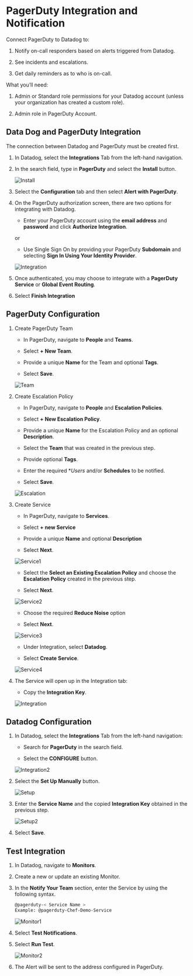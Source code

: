 # PagerDuty Integration and Notification

Connect PagerDuty to Datadog to:

1. Notify on-call responders based on alerts triggered from Datadog.

1. See incidents and escalations.

1. Get daily reminders as to who is on-call.

What you’ll need:

1. Admin or Standard role permissions for your Datadog account (unless your organization has created a custom role).

1. Admin role in PagerDuty Account.

## Data Dog and PagerDuty Integration

The connection between Datadog and PagerDuty must be created first.

1. In Datadog, select the **Integrations** Tab from the left-hand navigation.

1. In the search field, type in **PagerDuty** and select the **Install** button.

      ![Install](Images/install.png)

1. Select the **Configuration** tab and then select **Alert with PagerDuty**.

1. On the PagerDuty authorization screen, there are two options for integrating with Datadog.

      * Enter your PagerDuty account using the **email address** and **password** and click **Authorize Integration**.

      or

      * Use Single Sign On by providing your PagerDuty **Subdomain** and selecting **Sign In Using Your Identity Provider**.

      ![Integration](Images/authorize.png)

1. Once authenticated, you may choose to integrate with a **PagerDuty Service** or **Global Event Routing**.

1. Select **Finish Integration**

## PagerDuty Configuration

1. Create PagerDuty Team

      * In PagerDuty, navigate to **People** and **Teams**.

      * Select **+ New Team**.

      * Provide a unique **Name** for the Team and optional **Tags**.

      * Select **Save**.

      ![Team](Images/createteam.png)

1. Create Escalation Policy

      * In PagerDuty, navigate to **People** and **Escalation Policies**.

      * Select **+ New Escalation Policy**.

      * Provide a unique **Name** for the Escalation Policy and an optional **Description**.

      * Select the **Team** that was created in the previous step.

      * Provide optional **Tags**.

      * Enter the required **Users* and/or **Schedules** to be notified.

      * Select **Save**.

      ![Escalation](Images/createpolicy.png)

1. Create Service

      * In PagerDuty, navigate to **Services**.

      * Select **+ new Service**

      * Provide a unique **Name** and optional **Description**

      * Select **Next**.

      ![Service1](Images/service1.png)

      * Select the **Select an Existing Escalation Policy** and choose the **Escalation Policy** created in the previous step.

      * Select **Next**.

      ![Service2](Images/service2.png)

      * Choose the required **Reduce Noise** option

      * Select **Next**.

      ![Service3](Images/service3.png)

      * Under Integration, select **Datadog**.

      * Select **Create Service**.

      ![Service4](Images/service4.png)

1. The Service will open up in the Integration tab:

      * Copy the **Integration Key**.

      ![Integration](Images/integrationkey.png)

## Datadog Configuration

1. In Datadog, select the **Integrations** Tab from the left-hand navigation:

      * Search for **PagerDuty** in the search field.

      * Select the **CONFIGURE** button.

      ![Integration2](Images/ddintegration.png)

1. Select the **Set Up Manually** button.

      ![Setup](Images/setup.png)

1. Enter the **Service Name** and the copied **Integration Key** obtained in the previous step.

      ![Setup2](Images/servicename.png)

1. Select **Save**.

## Test Integration

1. In Datadog, navigate to **Monitors**.

1. Create a new or update an existing Monitor.

1. In the **Notify Your Team** section, enter the Service by using the following syntax.

      ```sh
      @pagerduty-< Service Name >
      Example: @pagerduty-Chef-Demo-Service
      ```

      ![Monitor1](Images/monitor1.png)

1. Select **Test Notifications**.

1. Select **Run Test**.

      ![Monitor2](Images/monitor2.png)

1. The Alert will be sent to the address configured in PagerDuty.
